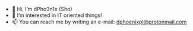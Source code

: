 - 👋 Hi, I’m dPho3n1x (Sho)
- 👀 I’m interested in IT oriented things!
- 📫 You can reach me by writing an e-mail: dphoenixpl@protonmail.com

<!---
Check out my projects!
--->
